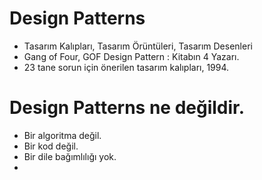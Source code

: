 # Design Patterns
* Tasarım Kalıpları, Tasarım Örüntüleri, Tasarım Desenleri
* Gang of Four, GOF Design Pattern : Kitabın 4 Yazarı.
* 23 tane sorun için önerilen tasarım kalıpları, 1994.

# Design Patterns ne değildir.
* Bir algoritma değil.
* Bir kod değil.
* Bir dile bağımlılığı yok.
* 